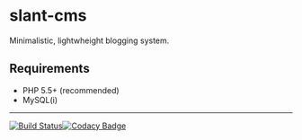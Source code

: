 slant-cms
=========
Minimalistic, lightwheight blogging system.

Requirements
------------
- PHP 5.5+ (recommended)
- MySQL(i)


- - -
[![Build Status](https://magnum.travis-ci.com/EZTEQ/slant-cms.svg?token=VzYpme59KqhXoRebGz4m&branch=master)](https://magnum.travis-ci.com/EZTEQ/slant-cms)[![Codacy Badge](https://www.codacy.com/project/badge/55838303ced24f638d8ab4f89f897502)](https://www.codacy.com)

